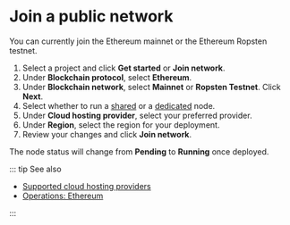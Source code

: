 # Join a public network

You can currently join the Ethereum mainnet or the Ethereum Ropsten testnet.

1. Select a project and click **Get started** or **Join network**.
1. Under **Blockchain protocol**, select **Ethereum**.
1. Under **Blockchain network**, select **Mainnet** or **Ropsten Testnet**. Click **Next**.
1. Select whether to run a [shared](/glossary/shared-node) or a [dedicated](/glossary/dedicated-node) node.
1. Under **Cloud hosting provider**, select your preferred provider.
1. Under **Region**, select the region for your deployment.
1. Review your changes and click **Join network**.

The node status will change from **Pending** to **Running** once deployed.

::: tip See also

* [Supported cloud hosting providers](/platform/supported-cloud-hosting-providers)
* [Operations: Ethereum](/operations/ethereum/)

:::

